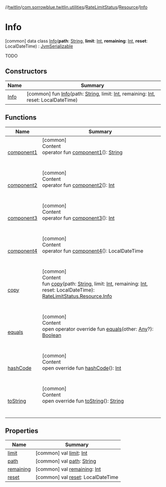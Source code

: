 //[twitlin](../../../../index.md)/[com.sorrowblue.twitlin.utilities](../../../index.md)/[RateLimitStatus](../../index.md)/[Resource](../index.md)/[Info](index.md)



# Info  
 [common] data class [Info](index.md)(**path**: [String](https://kotlinlang.org/api/latest/jvm/stdlib/kotlin/-string/index.html), **limit**: [Int](https://kotlinlang.org/api/latest/jvm/stdlib/kotlin/-int/index.html), **remaining**: [Int](https://kotlinlang.org/api/latest/jvm/stdlib/kotlin/-int/index.html), **reset**: LocalDateTime) : [JvmSerializable](../../../../com.sorrowblue.twitlin.annotation/-jvm-serializable/index.md)

TODO

   


## Constructors  
  
|  Name|  Summary| 
|---|---|
| <a name="com.sorrowblue.twitlin.utilities/RateLimitStatus.Resource.Info/Info/#kotlin.String#kotlin.Int#kotlin.Int#kotlinx.datetime.LocalDateTime/PointingToDeclaration/"></a>[Info](-info.md)| <a name="com.sorrowblue.twitlin.utilities/RateLimitStatus.Resource.Info/Info/#kotlin.String#kotlin.Int#kotlin.Int#kotlinx.datetime.LocalDateTime/PointingToDeclaration/"></a> [common] fun [Info](-info.md)(path: [String](https://kotlinlang.org/api/latest/jvm/stdlib/kotlin/-string/index.html), limit: [Int](https://kotlinlang.org/api/latest/jvm/stdlib/kotlin/-int/index.html), remaining: [Int](https://kotlinlang.org/api/latest/jvm/stdlib/kotlin/-int/index.html), reset: LocalDateTime)   <br>


## Functions  
  
|  Name|  Summary| 
|---|---|
| <a name="com.sorrowblue.twitlin.utilities/RateLimitStatus.Resource.Info/component1/#/PointingToDeclaration/"></a>[component1](component1.md)| <a name="com.sorrowblue.twitlin.utilities/RateLimitStatus.Resource.Info/component1/#/PointingToDeclaration/"></a>[common]  <br>Content  <br>operator fun [component1](component1.md)(): [String](https://kotlinlang.org/api/latest/jvm/stdlib/kotlin/-string/index.html)  <br><br><br>
| <a name="com.sorrowblue.twitlin.utilities/RateLimitStatus.Resource.Info/component2/#/PointingToDeclaration/"></a>[component2](component2.md)| <a name="com.sorrowblue.twitlin.utilities/RateLimitStatus.Resource.Info/component2/#/PointingToDeclaration/"></a>[common]  <br>Content  <br>operator fun [component2](component2.md)(): [Int](https://kotlinlang.org/api/latest/jvm/stdlib/kotlin/-int/index.html)  <br><br><br>
| <a name="com.sorrowblue.twitlin.utilities/RateLimitStatus.Resource.Info/component3/#/PointingToDeclaration/"></a>[component3](component3.md)| <a name="com.sorrowblue.twitlin.utilities/RateLimitStatus.Resource.Info/component3/#/PointingToDeclaration/"></a>[common]  <br>Content  <br>operator fun [component3](component3.md)(): [Int](https://kotlinlang.org/api/latest/jvm/stdlib/kotlin/-int/index.html)  <br><br><br>
| <a name="com.sorrowblue.twitlin.utilities/RateLimitStatus.Resource.Info/component4/#/PointingToDeclaration/"></a>[component4](component4.md)| <a name="com.sorrowblue.twitlin.utilities/RateLimitStatus.Resource.Info/component4/#/PointingToDeclaration/"></a>[common]  <br>Content  <br>operator fun [component4](component4.md)(): LocalDateTime  <br><br><br>
| <a name="com.sorrowblue.twitlin.utilities/RateLimitStatus.Resource.Info/copy/#kotlin.String#kotlin.Int#kotlin.Int#kotlinx.datetime.LocalDateTime/PointingToDeclaration/"></a>[copy](copy.md)| <a name="com.sorrowblue.twitlin.utilities/RateLimitStatus.Resource.Info/copy/#kotlin.String#kotlin.Int#kotlin.Int#kotlinx.datetime.LocalDateTime/PointingToDeclaration/"></a>[common]  <br>Content  <br>fun [copy](copy.md)(path: [String](https://kotlinlang.org/api/latest/jvm/stdlib/kotlin/-string/index.html), limit: [Int](https://kotlinlang.org/api/latest/jvm/stdlib/kotlin/-int/index.html), remaining: [Int](https://kotlinlang.org/api/latest/jvm/stdlib/kotlin/-int/index.html), reset: LocalDateTime): [RateLimitStatus.Resource.Info](index.md)  <br><br><br>
| <a name="kotlin/Any/equals/#kotlin.Any?/PointingToDeclaration/"></a>[equals](../../../../com.sorrowblue.twitlin.v2.users/-users-api/-expansion/-companion/index.md#%5Bkotlin%2FAny%2Fequals%2F%23kotlin.Any%3F%2FPointingToDeclaration%2F%5D%2FFunctions%2F1930806739)| <a name="kotlin/Any/equals/#kotlin.Any?/PointingToDeclaration/"></a>[common]  <br>Content  <br>open operator override fun [equals](../../../../com.sorrowblue.twitlin.v2.users/-users-api/-expansion/-companion/index.md#%5Bkotlin%2FAny%2Fequals%2F%23kotlin.Any%3F%2FPointingToDeclaration%2F%5D%2FFunctions%2F1930806739)(other: [Any](https://kotlinlang.org/api/latest/jvm/stdlib/kotlin/-any/index.html)?): [Boolean](https://kotlinlang.org/api/latest/jvm/stdlib/kotlin/-boolean/index.html)  <br><br><br>
| <a name="kotlin/Any/hashCode/#/PointingToDeclaration/"></a>[hashCode](../../../../com.sorrowblue.twitlin.v2.users/-users-api/-expansion/-companion/index.md#%5Bkotlin%2FAny%2FhashCode%2F%23%2FPointingToDeclaration%2F%5D%2FFunctions%2F1930806739)| <a name="kotlin/Any/hashCode/#/PointingToDeclaration/"></a>[common]  <br>Content  <br>open override fun [hashCode](../../../../com.sorrowblue.twitlin.v2.users/-users-api/-expansion/-companion/index.md#%5Bkotlin%2FAny%2FhashCode%2F%23%2FPointingToDeclaration%2F%5D%2FFunctions%2F1930806739)(): [Int](https://kotlinlang.org/api/latest/jvm/stdlib/kotlin/-int/index.html)  <br><br><br>
| <a name="kotlin/Any/toString/#/PointingToDeclaration/"></a>[toString](../../../../com.sorrowblue.twitlin.v2.users/-users-api/-expansion/-companion/index.md#%5Bkotlin%2FAny%2FtoString%2F%23%2FPointingToDeclaration%2F%5D%2FFunctions%2F1930806739)| <a name="kotlin/Any/toString/#/PointingToDeclaration/"></a>[common]  <br>Content  <br>open override fun [toString](../../../../com.sorrowblue.twitlin.v2.users/-users-api/-expansion/-companion/index.md#%5Bkotlin%2FAny%2FtoString%2F%23%2FPointingToDeclaration%2F%5D%2FFunctions%2F1930806739)(): [String](https://kotlinlang.org/api/latest/jvm/stdlib/kotlin/-string/index.html)  <br><br><br>


## Properties  
  
|  Name|  Summary| 
|---|---|
| <a name="com.sorrowblue.twitlin.utilities/RateLimitStatus.Resource.Info/limit/#/PointingToDeclaration/"></a>[limit](limit.md)| <a name="com.sorrowblue.twitlin.utilities/RateLimitStatus.Resource.Info/limit/#/PointingToDeclaration/"></a> [common] val [limit](limit.md): [Int](https://kotlinlang.org/api/latest/jvm/stdlib/kotlin/-int/index.html)   <br>
| <a name="com.sorrowblue.twitlin.utilities/RateLimitStatus.Resource.Info/path/#/PointingToDeclaration/"></a>[path](path.md)| <a name="com.sorrowblue.twitlin.utilities/RateLimitStatus.Resource.Info/path/#/PointingToDeclaration/"></a> [common] val [path](path.md): [String](https://kotlinlang.org/api/latest/jvm/stdlib/kotlin/-string/index.html)   <br>
| <a name="com.sorrowblue.twitlin.utilities/RateLimitStatus.Resource.Info/remaining/#/PointingToDeclaration/"></a>[remaining](remaining.md)| <a name="com.sorrowblue.twitlin.utilities/RateLimitStatus.Resource.Info/remaining/#/PointingToDeclaration/"></a> [common] val [remaining](remaining.md): [Int](https://kotlinlang.org/api/latest/jvm/stdlib/kotlin/-int/index.html)   <br>
| <a name="com.sorrowblue.twitlin.utilities/RateLimitStatus.Resource.Info/reset/#/PointingToDeclaration/"></a>[reset](reset.md)| <a name="com.sorrowblue.twitlin.utilities/RateLimitStatus.Resource.Info/reset/#/PointingToDeclaration/"></a> [common] val [reset](reset.md): LocalDateTime   <br>

